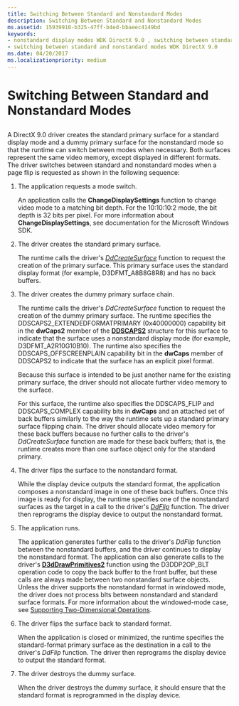 ```yaml
---
title: Switching Between Standard and Nonstandard Modes
description: Switching Between Standard and Nonstandard Modes
ms.assetid: 15939910-b325-47ff-b4ed-bbaeec4149bd
keywords:
- nonstandard display modes WDK DirectX 9.0 , switching between standard and nonstandard modes
- switching between standard and nonstandard modes WDK DirectX 9.0
ms.date: 04/20/2017
ms.localizationpriority: medium
---
```


# Switching Between Standard and Nonstandard Modes


## <span id="ddk_switching_between_standard_and_nonstandard_modes_gg"></span><span id="DDK_SWITCHING_BETWEEN_STANDARD_AND_NONSTANDARD_MODES_GG"></span>


A DirectX 9.0 driver creates the standard primary surface for a standard display mode and a dummy primary surface for the nonstandard mode so that the runtime can switch between modes when necessary. Both surfaces represent the same video memory, except displayed in different formats. The driver switches between standard and nonstandard modes when a page flip is requested as shown in the following sequence:

1.  The application requests a mode switch.

    An application calls the **ChangeDisplaySettings** function to change video mode to a matching bit depth. For the 10:10:10:2 mode, the bit depth is 32 bits per pixel. For more information about **ChangeDisplaySettings**, see documentation for the Microsoft Windows SDK.

2.  The driver creates the standard primary surface.

    The runtime calls the driver's [*DdCreateSurface*](https://docs.microsoft.com/previous-versions/windows/hardware/drivers/ff549263(v=vs.85)) function to request the creation of the primary surface. This primary surface uses the standard display format (for example, D3DFMT\_A8B8G8R8) and has no back buffers.

3.  The driver creates the dummy primary surface chain.

    The runtime calls the driver's *DdCreateSurface* function to request the creation of the dummy primary surface. The runtime specifies the DDSCAPS2\_EXTENDEDFORMATPRIMARY (0x40000000) capability bit in the **dwCaps2** member of the [**DDSCAPS2**](https://docs.microsoft.com/previous-versions/windows/hardware/drivers/ff550292(v=vs.85)) structure for this surface to indicate that the surface uses a nonstandard display mode (for example, D3DFMT\_A2R10G10B10). The runtime also specifies the DDSCAPS\_OFFSCREENPLAIN capability bit in the **dwCaps** member of DDSCAPS2 to indicate that the surface has an explicit pixel format.

    Because this surface is intended to be just another name for the existing primary surface, the driver should not allocate further video memory to the surface.

    For this surface, the runtime also specifies the DDSCAPS\_FLIP and DDSCAPS\_COMPLEX capability bits in **dwCaps** and an attached set of back buffers similarly to the way the runtime sets up a standard primary surface flipping chain. The driver should allocate video memory for these back buffers because no further calls to the driver's *DdCreateSurface* function are made for these back buffers; that is, the runtime creates more than one surface object only for the standard primary.

4.  The driver flips the surface to the nonstandard format.

    While the display device outputs the standard format, the application composes a nonstandard image in one of these back buffers. Once this image is ready for display, the runtime specifies one of the nonstandard surfaces as the target in a call to the driver's [*DdFlip*](https://docs.microsoft.com/windows/desktop/api/ddrawint/nc-ddrawint-pdd_surfcb_flip) function. The driver then reprograms the display device to output the nonstandard format.

5.  The application runs.

    The application generates further calls to the driver's *DdFlip* function between the nonstandard buffers, and the driver continues to display the nonstandard format. The application can also generate calls to the driver's [**D3dDrawPrimitives2**](https://docs.microsoft.com/windows-hardware/drivers/ddi/d3dhal/nc-d3dhal-lpd3dhal_drawprimitives2cb) function using the D3DDP2OP\_BLT operation code to copy the back buffer to the front buffer, but these calls are always made between two nonstandard surface objects. Unless the driver supports the nonstandard format in windowed mode, the driver does not process blts between nonstandard and standard surface formats. For more information about the windowed-mode case, see [Supporting Two-Dimensional Operations](supporting-two-dimensional-operations.md).

6.  The driver flips the surface back to standard format.

    When the application is closed or minimized, the runtime specifies the standard-format primary surface as the destination in a call to the driver's *DdFlip* function. The driver then reprograms the display device to output the standard format.

7.  The driver destroys the dummy surface.

    When the driver destroys the dummy surface, it should ensure that the standard format is reprogrammed in the display device.

 

 





